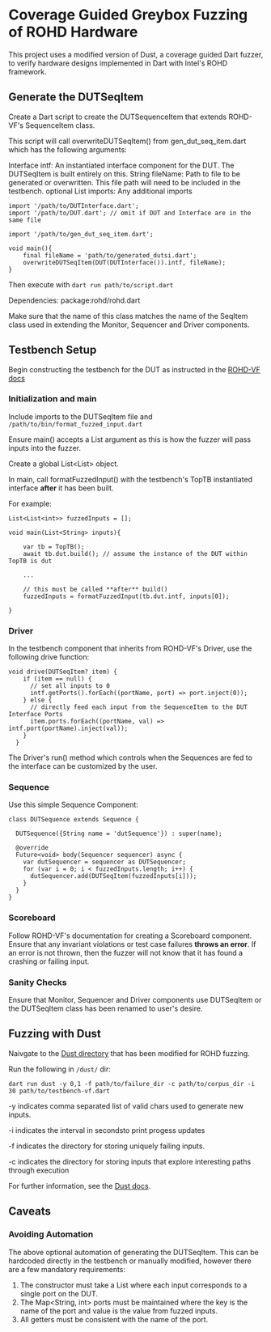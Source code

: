 # Coverage Guided Greybox Fuzzing of ROHD Hardware
This project uses a modified version of Dust, a coverage guided Dart fuzzer, to verify hardware designs implemented in Dart with Intel's ROHD framework.

## Generate the DUTSeqItem

Create a Dart script to create the DUTSequenceItem that extends ROHD-VF's SequenceItem class.

This script will call overwriteDUTSeqItem() from gen_dut_seq_item.dart which has the following arguments:

Interface intf: An instantiated interface component for the DUT. The DUTSeqItem is built entirely on this.
String fileName: Path to file to be generated or overwritten. This file path will need to be included in the testbench.
optional List<String> imports: Any additional imports

```
import '/path/to/DUTInterface.dart';
import '/path/to/DUT.dart'; // omit if DUT and Interface are in the same file

import '/path/to/gen_dut_seq_item.dart';

void main(){
    final fileName = 'path/to/generated_dutsi.dart';
    overwriteDUTSeqItem(DUT(DUTInterface()).intf, fileName);
}
```

Then execute with ```dart run path/to/script.dart```

Dependencies: package:rohd/rohd.dart

Make sure that the name of this class matches the name of the SeqItem class used in extending the Monitor, Sequencer and Driver components.

## Testbench Setup
Begin constructing the testbench for the DUT as instructed in the [ROHD-VF docs](https://github.com/intel/rohd-vf)

### Initialization and main
Include imports to the DUTSeqItem file and `/path/to/bin/format_fuzzed_input.dart`

Ensure main() accepts a List<String> argument as this is how the fuzzer will pass inputs into the fuzzer.

Create a global List<List<int>> object. 

In main, call formatFuzzedInput() with the testbench's TopTB instantiated interface **after** it has been built.

For example:  

``` 
List<List<int>> fuzzedInputs = [];

void main(List<String> inputs){

    var tb = TopTB();
    await tb.dut.build(); // assume the instance of the DUT within TopTB is dut

    ...
    
    // this must be called **after** build()
    fuzzedInputs = formatFuzzedInput(tb.dut.intf, inputs[0]); 

}
```

### Driver
In the testbench component that inherits from ROHD-VF's Driver, use the following drive function:

```
void drive(DUTSeqItem? item) {
    if (item == null) {
      // set all inputs to 0
      intf.getPorts().forEach((portName, port) => port.inject(0));
    } else {
      // directly feed each input from the SequenceItem to the DUT Interface Ports
      item.ports.forEach((portName, val) => intf.port(portName).inject(val));
    }
  }
```

The Driver's run() method which controls when the Sequences are fed to the interface can be customized by the user.


### Sequence 
Use this simple Sequence Component:
```
class DUTSequence extends Sequence {

  DUTSequence({String name = 'dutSequence'}) : super(name);

  @override
  Future<void> body(Sequencer sequencer) async {
    var dutSequencer = sequencer as DUTSequencer;
    for (var i = 0; i < fuzzedInputs.length; i++) {
      dutSequencer.add(DUTSeqItem(fuzzedInputs[i]));
    }
  }
}
```

### Scoreboard

Follow ROHD-VF's documentation for creating a Scoreboard component. Ensure that any invariant violations or test case failures **throws an error**. If an error is not thrown, then the fuzzer will not know that it has found a crashing or failing input.

### Sanity Checks
Ensure that Monitor, Sequencer and Driver components use DUTSeqItem or the DUTSeqItem class has been renamed to user's desire. 

## Fuzzing with Dust

Naivgate to the [Dust directory](https://github.com/clincoln8/dust) that has been modified for ROHD fuzzing.

Run the following in `/dust/` dir:

```dart run dust -y 0,1 -f path/to/failure_dir -c path/to/corpus_dir -i 30 path/to/testbench-vf.dart```

-y indicates comma separated list of valid chars used to generate new inputs. 

-i indicates the interval in secondsto print progess updates

-f indicates the directory for storing uniquely failing inputs.

-c indicates the directory for storing inputs that explore interesting paths through execution

For further information, see the [Dust docs](https://github.com/clincoln8/dust).

## Caveats

### Avoiding Automation
The above optional automation of generating the DUTSeqItem. This can be hardcoded directly in the testbench or manually modified, however there are a few mandatory requirements:
1. The constructor must take a List<int> where each input corresponds to a single port on the DUT.
2. The Map<String, int> ports must be maintained where the key is the name of the port and value is the value from fuzzed inputs.
3. All getters must be consistent with the name of the port.